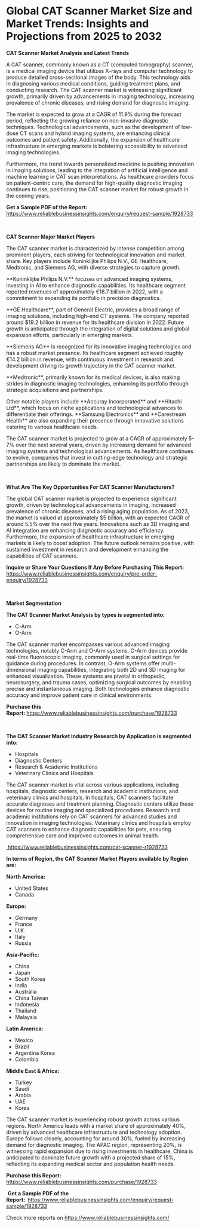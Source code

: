 <p><h1>Global CAT Scanner Market Size and Market Trends: Insights and Projections from 2025 to 2032</h1></p><p><strong>CAT Scanner Market Analysis and Latest Trends</strong></p>
<p><p>A CAT scanner, commonly known as a CT (computed tomography) scanner, is a medical imaging device that utilizes X-rays and computer technology to produce detailed cross-sectional images of the body. This technology aids in diagnosing various medical conditions, guiding treatment plans, and conducting research. The CAT scanner market is witnessing significant growth, primarily driven by advancements in imaging technology, increasing prevalence of chronic diseases, and rising demand for diagnostic imaging.</p><p>The market is expected to grow at a CAGR of 11.9% during the forecast period, reflecting the growing reliance on non-invasive diagnostic techniques. Technological advancements, such as the development of low-dose CT scans and hybrid imaging systems, are enhancing clinical outcomes and patient safety. Additionally, the expansion of healthcare infrastructure in emerging markets is bolstering accessibility to advanced imaging technologies. </p><p>Furthermore, the trend towards personalized medicine is pushing innovation in imaging solutions, leading to the integration of artificial intelligence and machine learning in CAT scan interpretations. As healthcare providers focus on patient-centric care, the demand for high-quality diagnostic imaging continues to rise, positioning the CAT scanner market for robust growth in the coming years.</p></p>
<p><strong>Get a Sample PDF of the Report:&nbsp;</strong> <a href="https://www.reliablebusinessinsights.com/enquiry/request-sample/1928733?utm_campaign=97&utm_medium=2&utm_source=Github&utm_content=ia&utm_term=16012025&utm_id=cat-scanner">https://www.reliablebusinessinsights.com/enquiry/request-sample/1928733</a></p>
<p>&nbsp;</p>
<p><strong>CAT Scanner Major Market Players</strong></p>
<p><p>The CAT scanner market is characterized by intense competition among prominent players, each striving for technological innovation and market share. Key players include Koninklijke Philips N.V., GE Healthcare, Medtronic, and Siemens AG, with diverse strategies to capture growth.</p><p>**Koninklijke Philips N.V.** focuses on advanced imaging systems, investing in AI to enhance diagnostic capabilities. Its healthcare segment reported revenues of approximately €18.7 billion in 2022, with a commitment to expanding its portfolio in precision diagnostics.</p><p>**GE Healthcare**, part of General Electric, provides a broad range of imaging solutions, including high-end CT systems. The company reported around $19.2 billion in revenue for its healthcare division in 2022. Future growth is anticipated through the integration of digital solutions and global expansion efforts, particularly in emerging markets.</p><p>**Siemens AG** is recognized for its innovative imaging technologies and has a robust market presence. Its healthcare segment achieved roughly €14.2 billion in revenue, with continuous investment in research and development driving its growth trajectory in the CAT scanner market.</p><p>**Medtronic**, primarily known for its medical devices, is also making strides in diagnostic imaging technologies, enhancing its portfolio through strategic acquisitions and partnerships.</p><p>Other notable players include **Accuray Incorporated** and **Hitachi Ltd**, which focus on niche applications and technological advances to differentiate their offerings. **Samsung Electronics** and **Carestream Health** are also expanding their presence through innovative solutions catering to various healthcare needs.</p><p>The CAT scanner market is projected to grow at a CAGR of approximately 5-7% over the next several years, driven by increasing demand for advanced imaging systems and technological advancements. As healthcare continues to evolve, companies that invest in cutting-edge technology and strategic partnerships are likely to dominate the market.</p></p>
<p>&nbsp;</p>
<p><strong>What Are The Key Opportunities For CAT Scanner Manufacturers?</strong></p>
<p><p>The global CAT scanner market is projected to experience significant growth, driven by technological advancements in imaging, increased prevalence of chronic diseases, and a rising aging population. As of 2023, the market is valued at approximately $5 billion, with an expected CAGR of around 5.5% over the next five years. Innovations such as 3D imaging and AI integration are enhancing diagnostic accuracy and efficiency. Furthermore, the expansion of healthcare infrastructure in emerging markets is likely to boost adoption. The future outlook remains positive, with sustained investment in research and development enhancing the capabilities of CAT scanners.</p></p>
<p><strong>Inquire or Share Your Questions If Any Before Purchasing This Report:</strong> <a href="https://www.reliablebusinessinsights.com/enquiry/pre-order-enquiry/1928733?utm_campaign=97&utm_medium=2&utm_source=Github&utm_content=ia&utm_term=16012025&utm_id=cat-scanner">https://www.reliablebusinessinsights.com/enquiry/pre-order-enquiry/1928733</a></p>
<p>&nbsp;</p>
<p><strong>Market Segmentation</strong></p>
<p><strong>The CAT Scanner Market Analysis by types is segmented into:</strong></p>
<p><ul><li>C-Arm</li><li>O-Arm</li></ul></p>
<p><p>The CAT scanner market encompasses various advanced imaging technologies, notably C-Arm and O-Arm systems. C-Arm devices provide real-time fluoroscopic imaging, commonly used in surgical settings for guidance during procedures. In contrast, O-Arm systems offer multi-dimensional imaging capabilities, integrating both 2D and 3D imaging for enhanced visualization. These systems are pivotal in orthopedic, neurosurgery, and trauma cases, optimizing surgical outcomes by enabling precise and instantaneous imaging. Both technologies enhance diagnostic accuracy and improve patient care in clinical environments.</p></p>
<p><strong>Purchase this Report:&nbsp;</strong><a href="https://www.reliablebusinessinsights.com/purchase/1928733?utm_campaign=97&utm_medium=2&utm_source=Github&utm_content=ia&utm_term=16012025&utm_id=cat-scanner">https://www.reliablebusinessinsights.com/purchase/1928733</a></p>
<p>&nbsp;</p>
<p><strong>The CAT Scanner Market Industry Research by Application is segmented into:</strong></p>
<p><ul><li>Hospitals</li><li>Diagnostic Centers</li><li>Research & Academic Institutions</li><li>Veterinary Clinics and Hospitals</li></ul></p>
<p><p>The CAT scanner market is vital across various applications, including hospitals, diagnostic centers, research and academic institutions, and veterinary clinics and hospitals. In hospitals, CAT scanners facilitate accurate diagnoses and treatment planning. Diagnostic centers utilize these devices for routine imaging and specialized procedures. Research and academic institutions rely on CAT scanners for advanced studies and innovation in imaging technologies. Veterinary clinics and hospitals employ CAT scanners to enhance diagnostic capabilities for pets, ensuring comprehensive care and improved outcomes in animal health.</p></p>
<p><a href="https://www.reliablebusinessinsights.com/cat-scanner-r1928733?utm_campaign=97&utm_medium=2&utm_source=Github&utm_content=ia&utm_term=16012025&utm_id=cat-scanner">&nbsp;https://www.reliablebusinessinsights.com/cat-scanner-r1928733</a></p>
<p><strong>In terms of Region, the CAT Scanner Market Players available by Region are:</strong></p>
<p>
    <p> <strong> North America: </strong>
        <ul>
            <li>United States</li>
            <li>Canada</li>
        </ul>
        </p> 
    <p> <strong> Europe: </strong>
        <ul>
            <li>Germany</li>
            <li>France</li>
            <li>U.K.</li>
            <li>Italy</li>
            <li>Russia</li>
        </ul>
        </p> 
    <p> <strong> Asia-Pacific: </strong>
        <ul>
            <li>China</li>
            <li>Japan</li>
            <li>South Korea</li>
            <li>India</li>
            <li>Australia</li>
            <li>China Taiwan</li>
            <li>Indonesia</li>
            <li>Thailand</li>
            <li>Malaysia</li>
        </ul>
        </p> 
    <p> <strong> Latin America: </strong>
        <ul>
            <li>Mexico</li>
            <li>Brazil</li>
            <li>Argentina Korea</li>
            <li>Colombia</li>
        </ul>
        </p> 
    <p> <strong> Middle East & Africa: </strong>
        <ul>
            <li>Turkey</li>
            <li>Saudi</li>
            <li>Arabia</li>
            <li>UAE</li>
            <li>Korea</li>
        </ul>
    </p>
    </p>
<p><p>The CAT scanner market is experiencing robust growth across various regions. North America leads with a market share of approximately 40%, driven by advanced healthcare infrastructure and technology adoption. Europe follows closely, accounting for around 30%, fueled by increasing demand for diagnostic imaging. The APAC region, representing 20%, is witnessing rapid expansion due to rising investments in healthcare. China is anticipated to dominate future growth with a projected share of 15%, reflecting its expanding medical sector and population health needs.</p></p>
<p><strong>Purchase this Report: </strong><a href="https://www.reliablebusinessinsights.com/purchase/1928733?utm_campaign=97&utm_medium=2&utm_source=Github&utm_content=ia&utm_term=16012025&utm_id=cat-scanner">https://www.reliablebusinessinsights.com/purchase/1928733</a></p>
<p>&nbsp;<strong>Get a Sample PDF of the Report:&nbsp;&nbsp;</strong><a href="https://www.reliablebusinessinsights.com/enquiry/request-sample/1928733?utm_campaign=97&utm_medium=2&utm_source=Github&utm_content=ia&utm_term=16012025&utm_id=cat-scanner">https://www.reliablebusinessinsights.com/enquiry/request-sample/1928733</a></p>
<p><strong></strong></p>
<p>Check more reports on <a href="https://www.reliablebusinessinsights.com/?utm_campaign=97&utm_medium=2&utm_source=Github&utm_content=ia&utm_term=16012025&utm_id=cat-scanner">https://www.reliablebusinessinsights.com/</a></p>